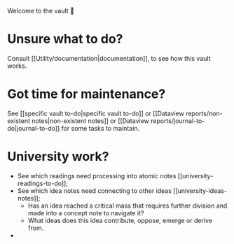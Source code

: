 Welcome to the vault 🎈

# Unsure what to do?

Consult [[Utility/documentation|documentation]], to see how this vault works.

# Got time for maintenance?

See [[specific vault to-do|specific vault to-do]] or [[Dataview reports/non-existent notes|non-existent notes]] or [[Dataview reports/journal-to-do|journal-to-do]] for some tasks to maintain. 

# University work?

- See which readings need processing into atomic notes [[university-readings-to-do]];
- See which idea notes need connecting to other ideas [[university-ideas-notes]];
	- Has an idea reached a critical mass that requires further division and made into a concept note to navigate it?
	- What ideas does this idea contribute, oppose, emerge or derive from.
- 